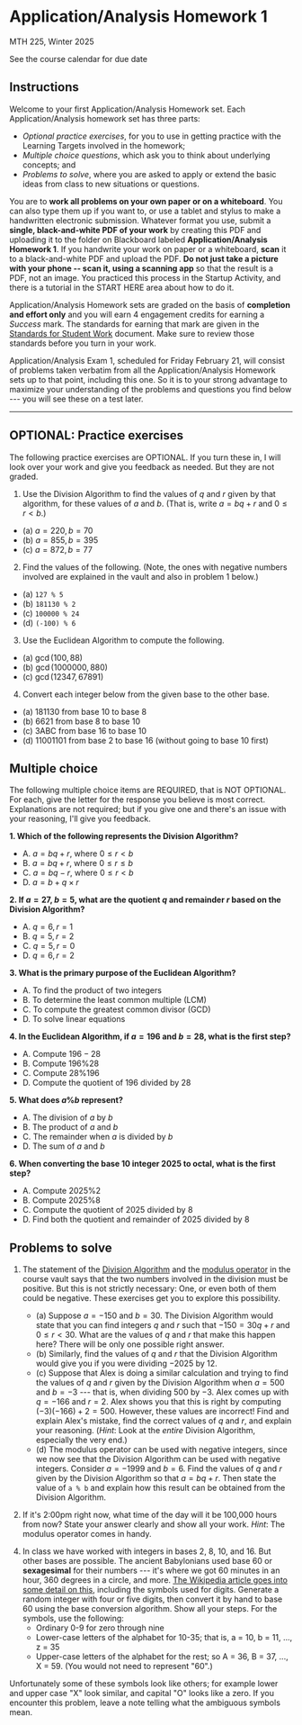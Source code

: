 # Application/Analysis Homework 1

MTH 225, Winter 2025

See the course calendar for due date

## Instructions

Welcome to your first Application/Analysis Homework set. Each Application/Analysis homework set has three parts: 

- *Optional practice exercises*, for you to use in getting practice with the Learning Targets involved in the homework; 
- *Multiple choice questions*, which ask you to think about underlying concepts; and 
- *Problems to solve*, where you are asked to apply or extend the basic ideas from class to new situations or questions. 

You are to **work all problems on your own paper or on a whiteboard**. You can also type them up if you want to, or use a tablet and stylus to make a handwritten electronic submission. Whatever format you use, submit a **single, black-and-white PDF of your work** by creating this PDF and uploading it to the folder on Blackboard labeled **Application/Analysis Homework 1**. If you handwrite your work on paper or a whiteboard, **scan** it to a black-and-white PDF and upload the PDF. **Do not just take a picture with your phone -- scan it, using a scanning app** so that the result is a PDF, not an image. You practiced this process in the Startup Activity, and there is a tutorial in the START HERE area about how to do it. 

Application/Analysis Homework sets are graded on the basis of **completion and effort only** and you will earn 4 engagement credits for earning a *Success* mark. The standards for earning that mark are given in the [Standards for Student Work](https://github.com/RobertTalbert/discretecs/blob/master/MTH225-Winter2025/course-docs/Standards%20for%20Student%20Work%20MTH%20225%20W25.md) document. Make sure to review those standards before you turn in your work. 

Application/Analysis Exam 1, scheduled for Friday February 21, will consist of problems taken verbatim from all the Application/Analysis Homework sets up to that point, including this one. So it is to your strong advantage to maximize your understanding of the problems and questions you find below --- you will see these on a test later.  


---

## OPTIONAL: Practice exercises 

The following practice exercises are OPTIONAL. If you turn these in, I will look over your work and give you feedback as needed. But they are not graded. 

1. Use the Division Algorithm to find the values of $q$ and $r$ given by that algorithm, for these values of $a$ and $b$. (That is, write $a = bq+r$ and $0 \leq r < b$.)
- (a) $a = 220, b = 70$ 
- (b) $a = 855, b = 395$ 
- (c) $a = 872, b = 77$ 

2. Find the values of the following. (Note, the ones with negative numbers involved are explained in the vault and also in problem 1 below.)
- (a) `127 % 5`
- (b) `181130 % 2`
- (c) `100000 % 24` 
- (d) `(-100) % 6`

3. Use the Euclidean Algorithm to compute the following. 
- (a) $\gcd(100,88)$
- (b) $\gcd(1000000, 880)$
- (c) $\gcd(12347, 67891)$

4. Convert each integer below from the given base to the other base. 
- (a) 181130 from base 10 to base 8
- (b) 6621 from base 8 to base 10 
- (c) 3ABC from base 16 to base 10 
- (d) 11001101 from base 2 to base 16 (without going to base 10 first) 


 
## Multiple choice

The following multiple choice items are REQUIRED, that is NOT OPTIONAL. For each, give the letter for the response you believe is most correct. Explanations are not required; but if you give one and there's an issue with your reasoning, I'll give you feedback. 

**1. Which of the following represents the Division Algorithm?**  
- A. $a = bq + r$, where $0 \leq r < b$  
- B. $a = bq + r$, where $0 \leq r \leq b$  
- C. $a = bq - r$, where $0 \leq r < b$  
- D. $a = b + q \times r$  

**2. If $a = 27$, $b = 5$, what are the quotient $q$ and remainder $r$ based on the Division Algorithm?**  
- A. $q = 6, r = 1$  
- B. $q = 5, r = 2$  
- C. $q = 5, r = 0$  
- D. $q = 6, r = 2$  

**3. What is the primary purpose of the Euclidean Algorithm?**  
- A. To find the product of two integers  
- B. To determine the least common multiple (LCM)  
- C. To compute the greatest common divisor (GCD)  
- D. To solve linear equations  

**4. In the Euclidean Algorithm, if $a = 196$ and $b = 28$, what is the first step?**  
- A. Compute $196 - 28$  
- B. Compute $196 \% 28$  
- C. Compute $28 \% 196$  
- D. Compute the quotient of 196 divided by 28 

**5. What does $a \% b$ represent?**  
- A. The division of $a$ by $b$  
- B. The product of $a$ and $b$  
- C. The remainder when $a$ is divided by $b$  
- D. The sum of $a$ and $b$  

**6. When converting the base 10 integer 2025 to octal, what is the first step?**
- A. Compute $2025 \% 2$
- B. Compute $2025 \% 8$ 
- C. Compute the quotient of 2025 divided by 8
- D. Find both the quotient and remainder of 2025 divided by 8



## Problems to solve 

1. The statement of the [Division Algorithm](https://publish.obsidian.md/discretecs/Computer+Arithmetic/Division+algorithm) and the [modulus operator](https://publish.obsidian.md/discretecs/Computer+Arithmetic/Modulus+operator) in the course vault says that the two numbers involved in the division must be positive. But this is not strictly necessary: One, or even both of them could be negative. These exercises get you to explore this possibility. 
   - (a) Suppose $a = -150$ and $b = 30$. The Division Algorithm would state that you can find integers $q$ and $r$ such that $-150 = 30q + r$ and $0 \leq r < 30$. What are the values of $q$ and $r$ that make this happen here? There will be only one possible right answer. 
   - (b) Similarly, find the values of $q$ and $r$ that the Division Algorithm would give you if you were dividing $-2025$ by $12$. 
   - (c) Suppose that Alex is doing a similar calculation and trying to find the values of $q$ and $r$ given by the Division Algorithm when $a = 500$ and $b = -3$ --- that is, when dividing $500$ by $-3$. Alex comes up with $q = -166$ and $r = 2$. Alex shows you that this is right by computing $(-3)(-166) + 2 = 500$. However, these values are incorrect! Find and explain Alex's mistake, find the correct values of $q$ and $r$, and explain your reasoning. (*Hint*: Look at the *entire* Division Algorithm, especially the very end.)
   - (d) The modulus operator can be used with negative integers, since we now see that the Division Algorithm can be used with negative integers. Consider $a = -1999$ and $b = 6$. Find the values of $q$ and $r$ given by the Division Algorithm so that $a = bq + r$. Then state the value of `a % b` and explain how this result can be obtained from the Division Algorithm. 

2. If it's 2:00pm right now, what time of the day will it be 100,000 hours from now? State your answer clearly and show all your work. *Hint*: The modulus operator comes in handy. 

<!-- 3. The **Extended Euclidean Algorithm** is a modification of the Euclidean Algorithm that takes in two positive integers $a$ and $b$, and expresses their greatest common divisor as a "combination" of $a$ and $b$, which means we can multiply $a$ by some integer and $b$ by some integer and add the results to get $\bcd(a,b)$. For example, if $a = 10$ and $b = 25$, their GCD is $5$, and we can write $5$ as a combination of $10$ and $25$ like this: $25 = 10(-2) + 25(1)$. This video shows how the Euclidean Algorithm can be "extended" to do this. Watch the video; then do the following. 
   (a) Generate two random positive integers $a$ and $b$ that are either 4 or 5 digits long. Then use the (ordinary) Euclidean Algorithm to find $\gcd(a,b)$. Show all your steps, like the examples in class. 
   (b) Then use the Extended Euclidean Algorithm to find integers $x$ and $y$ such that $\gcd(a,b) = ax + by$. Use the example in the video as your guide.  -->

4. In class we have worked with integers in bases 2, 8, 10, and 16. But other bases are possible. The ancient Babylonians used base 60 or **sexagesimal** for their numbers --- it's where we got 60 minutes in an hour, 360 degrees in a circle, and more. [The Wikipedia article goes into some detail on this](https://en.wikipedia.org/wiki/Sexagesimal), including the symbols used for digits. Generate a random integer with four or five digits, then convert it by hand to base 60 using the base conversion algorithm. Show all your steps. For the symbols, use the following: 
   - Ordinary 0-9 for zero through nine
   - Lower-case letters of the alphabet for 10-35; that is, a = 10, b = 11, ..., z = 35
   - Upper-case letters of the alphabet for the rest; so A = 36, B = 37, ..., X = 59. (You would not need to represent "60".)

Unfortunately some of these symbols look like others; for example lower and upper case "X" look similar, and capital "O" looks like a zero. If you encounter this problem, leave a note telling what the ambiguous symbols mean. 
